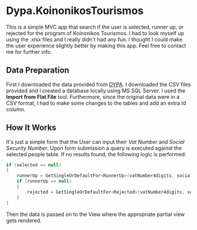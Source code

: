 # Dypa.KoinonikosTourismos
This is a simple MVC app that search if the user is selected, runner up, or rejected for the program of Koinonikos Tourismos.
I had to look myself up using the .xlsx files and I really didn't had any fun. I thought I could make the user experience slightly better by making this app.
Feel free to contact me for further info.

## Data Preparation
First I downloaded the data provided from [DYPA](https://www.dypa.gov.gr/koinonikos-toyrismos?tab=koinonikos-toyrismos-2023-2024&tab2=oristika-apotelesmata&tab3=dikaioukhoi).
I downloaded the CSV files provided and I created a database locally using MS SQL Server. I used the **Import from Flat File** tool.
Furthermore, since the original data were in a CSV format, I had to make some changes to the tables and add an extra Id column.

## How It Works
It's just a simple form that the User can input their *Vat Number* and *Social Security Number*. Upon form submission a query is executed against the selected people table. If no results found, the following logic is performed:

```C#
if (selected == null)
{
    runnerUp = GetSingleOrDefaultFor<RunnerUp>(vatNumber4digits, socialSecurityNumber4digits);
    if (runnerUp == null)
    {
        rejected = GetSingleOrDefaultFor<Rejected>(vatNumber4digits, socialSecurityNumber4digits);
    }
}
```
Then the data is passed on to the View where the appropriate partial view gets rendered.

